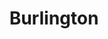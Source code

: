 ---
title: "Burlington"
url: /cape-coral/burlington-northeast-pine-island-road/
shop: department store
---